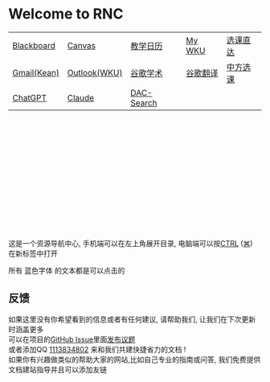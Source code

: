 # Welcome to RNC


|                        |                                            |                                                |                             |                                            |
|------------------------|--------------------------------------------|------------------------------------------------|-----------------------------|--------------------------------------------|
| [Blackboard](https://blackboard.kean.edu/webapps/login/) | [Canvas](https://kean.instructure.com/) | [教学日历](https://wku.edu.cn/academics/cal/) | [My WKU](https://once.wku.edu.cn/) | [选课直达](https://selfservice.kean.edu/Student/Planning/DegreePlans) |
|[Gmail(Kean)](https://mail.google.com/) | [Outlook(WKU)](https://outlook.office365.com/mail/) | [谷歌学术](https://scholar.google.com/) |[谷歌翻译](https://translate.google.com/) | [中方选课](http://ps.wku.edu.cn:7777/psp/ps/EMPLOYEE/HRMS/h/?tab=DEFAULT&languageCd=ZHS) |
|[ChatGPT](https://chat.openai.com/) | [Claude](https://claude.ai/chats) | [DAC-Search](https://www.goooogle.cf/) | |

<br><br><br><br><br><br><br>
<br><br><br><br><br><br><br>
这是一个资源导航中心, 手机端可以在左上角展开目录, 电脑端可以按<a href="https://support.microsoft.com/zh-cn/windows/windows-%E7%9A%84%E9%94%AE%E7%9B%98%E5%BF%AB%E6%8D%B7%E6%96%B9%E5%BC%8F-dcc61a57-8ff0-cffe-9796-cb9706c75eec" title="Windows快捷键" target="_blank">CTRL</a> (<a href="https://support.apple.com/zh-cn/HT201236" title="mac快捷键" target="_blank">&#8984;</a>) 在新标签中打开

所有<a style="text-decoration:none;"
   title="没错就是这样的" 
   onclick="alert('不是让你点这个啦')">
  蓝色字体 </a>的文本都是可以点击的





## 反馈

如果这里没有你希望看到的信息或者有任何建议, 请帮助我们, 让我们在下次更新时涵盖更多  
可以在项目的[GitHub Issue](https://github.com/TianYi0217/wkuer-rnc/issues)里面[发布议题](https://github.com/TianYi0217/wkuer-rnc/issues/new)  
或者添加QQ [1113834802](https://wpa.qq.com/msgrd?v=3&uin=1113834802&site=qq&menu=yes&jumpflag=1) 来和我们共建快捷省力的文档 !  
如果你有兴趣做类似的帮助大家的网站,比如自己专业的指南或问答, 我们免费提供文档建站指导并且可以添加友链

